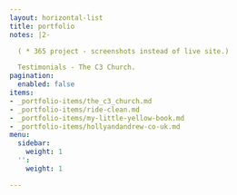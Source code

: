 ```yaml
---
layout: horizontal-list
title: portfolio
notes: |2-

  ( * 365 project - screenshots instead of live site.)

  Testimonials - The C3 Church.
pagination:
  enabled: false
items:
- _portfolio-items/the_c3_church.md
- _portfolio-items/ride-clean.md
- _portfolio-items/my-little-yellow-book.md
- _portfolio-items/hollyandandrew-co-uk.md
menu:
  sidebar:
    weight: 1
  '':
    weight: 1

---
```

